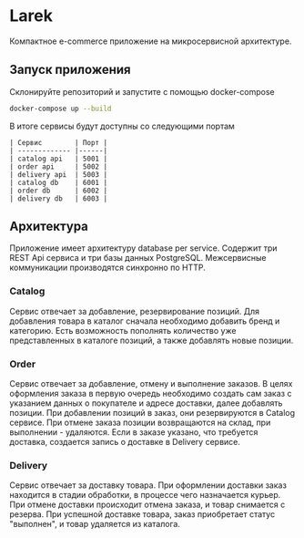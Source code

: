 
# Larek

Компактное e-commerce приложение на микросервисной архитектуре.

## Запуск приложения

Склонируйте репозиторий и запустите с помощью docker-compose

```bash
docker-compose up --build
```
В итоге сервисы будут доступны со следующими портам
```
| Сервис        | Порт |               
| ------------- |------|
| catalog api   | 5001 |
| order api     | 5002 |
| delivery api  | 5003 |
| catalog db    | 6001 |
| order db      | 6002 |
| delivery db   | 6003 |      
```
## Архитектура
Приложение имеет архитектуру database per service. Содержит три REST Api сервиса и три базы данных PostgreSQL. Межсервисные коммуникации производятся синхронно по HTTP.

### Catalog
Сервис отвечает за добавление, резервирование позиций. Для добавления товара в каталог сначала необходимо добавить бренд и категорию. Есть возможность пополнять количество уже представленных в каталоге позиций, а также добавлять новые позиции. 

### Order
Сервис отвечает за добавление, отмену и выполнение заказов. В целях оформления заказа в первую очередь необходимо создать сам заказ с указанием данных о покупателе и адресе доставки, далее добавлять позиции. При добавлении позиций в заказ, они резервируются в Catalog сервисе. При отмене заказа позиции возвращаются на склад, при выполнении -  удаляются. Если в заказе указано, что требуется доставка, создается запись о доставке в Delivery сервисе.

### Delivery
Сервис отвечает за доставку товара. При оформлении доставки заказ находится в стадии обработки, в процессе чего назначается курьер. При отмене доставки происходит отмена заказа, и товар снимается с резерва. При успешной доставке товара, заказ приобретает статус "выполнен", и товар удаляется из каталога.  


